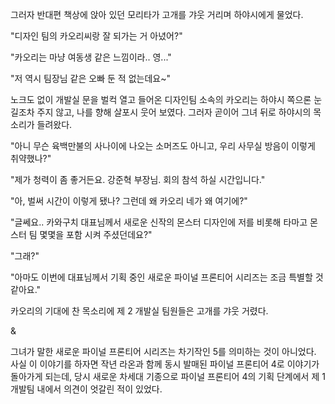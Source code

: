그러자 반대편 책상에 앉아 있던 모리타가 고개를 갸웃 거리며 하야시에게 물었다. 

"디자인 팀의 카오리씨랑 잘 되가는 거 아녔어?" 

"카오리는 마냥 여동생 같은 느낌이라.. 영..." 

"저 역시 팀장님 같은 오빠 둔 적 없는데요~" 

노크도 없이 개발실 문을 벌컥 열고 들어온 디자인팀 소속의 카오리는 하야시 쪽으론 눈길조차 주지 않고, 나를 향해 살포시 웃어 보였다. 그러자 곧이어 그녀 뒤로 하야시의 목소리가 들려왔다. 

"아니 무슨 육백만불의 사나이에 나오는 소머즈도 아니고, 우리 사무실 방음이 이렇게 취약했나?" 

"제가 청력이 좀 좋거든요. 강준혁 부장님. 회의 참석 하실 시간입니다." 

"아, 벌써 시간이 이렇게 됐나? 그런데 왜 카오리 네가 왜 여기에?" 

"글쎄요.. 카와구치 대표님께서 새로운 신작의 몬스터 디자인에 저를 비롯해 타마고 몬스터 팀 몇몇을 포함 시켜 주셨던데요?" 

"그래?" 

"아마도 이번에 대표님께서 기획 중인 새로운 파이널 프론티어 시리즈는 조금 특별할 것 같아요." 

카오리의 기대에 찬 목소리에 제 2 개발실 팀원들은 고개를 갸웃 거렸다. 

& 

그녀가 말한 새로운 파이널 프론티어 시리즈는 차기작인 5를 의미하는 것이 아니었다. 
사실 이 이야기를 하자면 작년 라온과 함께 동시 발매된 파이널 프론티어 4로 이야기가 돌아가게 되는데, 당시 새로운 차세대 기종으로 파이널 프론티어 4의 기획 단계에서 제 1 개발팀 내에서 의견이 엇갈린 적이 있었다. 